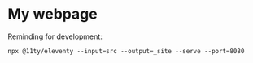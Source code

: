 # My webpage

Reminding for development:
```
npx @11ty/eleventy --input=src --output=_site --serve --port=8080
```
